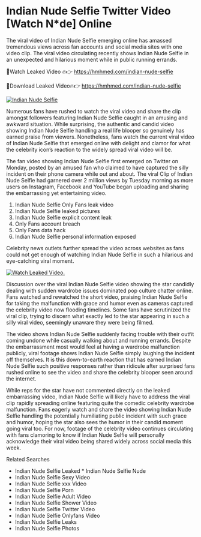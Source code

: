 ﻿# Indian Nude Selfie Twitter Video [Watch N*de] Online

The viral video of ﻿Indian Nude Selfie emerging online has amassed tremendous views across fan accounts and social media sites with one video clip. The viral video circulating recently shows ﻿Indian Nude Selfie in an unexpected and hilarious moment while in public running errands. 

🔴Watch Leaked Video 🔥👉  https://hmhmed.com/indian-nude-selfie 

🔴Download Leaked Video🔥👉  https://hmhmed.com/indian-nude-selfie 

[![Indian Nude Selfie](https://i.imgur.com/dJHk4Zq.gif)](https://hmhmed.com/indian-nude-selfie)

Numerous fans have rushed to watch the viral video and share the clip amongst followers featuring ﻿Indian Nude Selfie caught in an amusing and awkward situation. While surprising, the authentic and candid video showing ﻿Indian Nude Selfie handling a real life blooper so genuinely has earned praise from viewers. Nonetheless, fans watch the current viral video of ﻿Indian Nude Selfie that emerged online with delight and clamor for what the celebrity icon’s reaction to the widely spread viral video will be.

The fan video showing ﻿Indian Nude Selfie first emerged on Twitter on Monday, posted by an amused fan who claimed to have captured the silly incident on their phone camera while out and about. The viral Clip of ﻿Indian Nude Selfie had garnered over 2 million views by Tuesday morning as more users on Instagram, Facebook and YouTube began uploading and sharing the embarrassing yet entertaining video. 

1. ﻿Indian Nude Selfie Only Fans leak video
2. ﻿Indian Nude Selfie leaked pictures
3. ﻿Indian Nude Selfie explicit content leak
4. Only Fans account breach
5. Only Fans data hack
6. ﻿Indian Nude Selfie personal information exposed

Celebrity news outlets further spread the video across websites as fans could not get enough of watching ﻿Indian Nude Selfie in such a hilarious and eye-catching viral moment. 

[![Watch Leaked Video.](https://miro.medium.com/v2/resize:fit:828/format:webp/1*cilzJN44JGOrTw9NJCrNHA.gif "Watch Leaked Video")](https://hmhmed.com/indian-nude-selfie)

Discussion over the viral ﻿Indian Nude Selfie video showing the star candidly dealing with sudden wardrobe issues dominated pop culture chatter online. Fans watched and rewatched the short video, praising ﻿Indian Nude Selfie for taking the malfunction with grace and humor even as cameras captured the celebrity video now flooding timelines. Some fans have scrutinized the viral clip, trying to discern what exactly led to the star appearing in such a silly viral video, seemingly unaware they were being filmed.

The video shows ﻿Indian Nude Selfie suddenly facing trouble with their outfit coming undone while casually walking about and running errands. Despite the embarrassment most would feel at having a wardrobe malfunction publicly, viral footage shows ﻿Indian Nude Selfie simply laughing the incident off themselves. It is this down-to-earth reaction that has earned ﻿Indian Nude Selfie such positive responses rather than ridicule after surprised fans rushed online to see the video and share the celebrity blooper seen around the internet.  

While reps for the star have not commented directly on the leaked embarrassing video, ﻿Indian Nude Selfie will likely have to address the viral clip rapidly spreading online featuring quite the comedic celebrity wardrobe malfunction. Fans eagerly watch and share the video showing ﻿Indian Nude Selfie handling the potentially humiliating public incident with such grace and humor, hoping the star also sees the humor in their candid moment going viral too. For now, footage of the celebrity video continues circulating with fans clamoring to know if ﻿Indian Nude Selfie will personally acknowledge their viral video being shared widely across social media this week.

Related Searches
* ﻿Indian Nude Selfie Leaked
﻿* Indian Nude Selfie Nude
* ﻿Indian Nude Selfie Sexy Video
* ﻿Indian Nude Selfie xxx Video
* ﻿Indian Nude Selfie Porn
* ﻿Indian Nude Selfie Adult Video
* ﻿Indian Nude Selfie Shower Video
* ﻿Indian Nude Selfie Twitter Video
* ﻿Indian Nude Selfie Onlyfans Video
* ﻿Indian Nude Selfie Leaks
* ﻿Indian Nude Selfie Photos